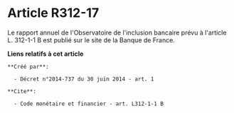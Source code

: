 # Article R312-17

Le rapport annuel de l'Observatoire de l'inclusion bancaire prévu à l'article L. 312-1-1 B est publié sur le site de la
Banque de France.

**Liens relatifs à cet article**

	**Créé par**:

	  - Décret n°2014-737 du 30 juin 2014 - art. 1

	**Cite**:

	  - Code monétaire et financier - art. L312-1-1 B
